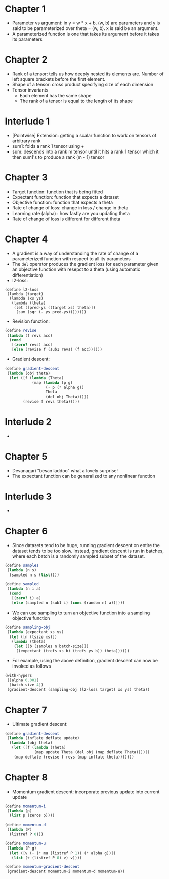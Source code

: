 # Chapter 1
- Parameter vs argument: in y = w * x + b, (w, b) are parameters and y is said
  to be parameterized over theta = (w, b). x is said be an argument.
- A parameterized function is one that takes its argument before it takes its
  parameters

# Chapter 2
- Rank of a tensor: tells us how deeply nested its elements are. Number of left
  square brackets before the first element.
- Shape of a tensor: cross product specifying size of each dimension
- Tensor invariants
  + Each element has the same shape
  + The rank of a tensor is equal to the length of its shape

# Interlude 1
- [Pointwise] Extension: getting a scalar function to work on tensors of
  arbitrary rank
- sum1: folds a rank 1 tensor using +
- sum: descends into a rank m tensor until it hits a rank 1 tensor which it then
  sum1's to produce a rank (m - 1) tensor

# Chapter 3
- Target function: function that is being fitted
- Expectant function: function that expects a dataset
- Objective function: function that expects a theta
- Rate of change of loss: change in loss / change in theta
- Learning rate (alpha) : how fastly are you updating theta
- Rate of change of loss is different for different theta

# Chapter 4
- A gradient is a way of understanding the rate of change of a parameterized
  function with respect to all its parameters
- The `del` operator produces the gradient loss for each parameter given an
  objective function with resepct to a theta (using automatic differentiation)
- l2-loss:
```
(define l2-loss
 (lambda (target)
  (lambda (xs ys)
   (lambda (theta)
    (let ([pred-ys ((target xs) theta)])
     (sum (sqr (- ys pred-ys))))))))
```
- Revision function:
```scheme
(define revise
 (lambda (f revs acc)
  (cond
   [(zero? revs) acc]
   [else (revise f (sub1 revs) (f acc))])))
```
- Gradient descent:
```scheme
(define gradient-descent
 (lambda (obj theta)
  (let ([f (lambda (Theta)
            (map (lambda (p g)
                  (- p (* alpha g))
                  Theta
                  (del obj Theta)))])
        (revise f revs theta)))))
```

# Interlude 2
- 

# Chapter 5
- Devanagari "besan laddoo" what a lovely surprise!
- The expectant function can be generalized to any nonlinear function

# Interlude 3
- 

# Chapter 6
- Since datasets tend to be huge, running gradient descent on entire the dataset
  tends to be too slow. Instead, gradient descent is run in batches, where each
  batch is a randomly sampled subset of the dataset.
```scheme
(define samples
 (lambda (n s)
  (sampled n s (list))))

(define sampled
 (lambda (n i a)
  (cond
   [(zero? i) a]
   [else (sampled n (sub1 i) (cons (random n) a))])))
```
- We can use sampling to turn an objective function into a sampling objective
  function
```scheme
(define sampling-obj
 (lambda (expectant xs ys)
  (let ([n (tsize xs)])
   (lambda (theta)
    (let ([b (samples n batch-size)])
     ((expectant (trefs xs b) (trefs ys b)) theta))))))
```
- For example, using the above definition, gradient descent can now be invoked
  as follows
```scheme
(with-hypers
 ([alpha 0.001]
  [batch-size 4])
 (gradient-descent (sampling-obj (l2-loss target) xs ys) theta))
```

# Chapter 7
- Ultimate gradient descent:
```scheme
(define gradient-descent
 (lambda (inflate deflate update)
  (lambda (obj theta)
   (let ([f (lambda (Theta)
             (map update Theta (del obj (map deflate Theta))))])
    (map deflate (revise f revs (map inflate theta)))))))
```

# Chapter 8
- Momentum gradient descent: incorporate previous update into current update
```scheme
(define momentum-i
 (lambda (p)
  (list p (zeros p))))

(define momentum-d
 (lambda (P)
  (listref P 0)))

(define momentum-u
 (lambda (P g)
  (let ([v (- (* mu (listref P 1)) (* alpha g))])
   (list (+ (listref P 0) v) v))))

(define momentum-gradient-descent
 (gradient-descent momentum-i momentum-d momentum-u))
```
